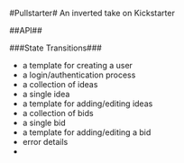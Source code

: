 #Pullstarter#
An inverted take on Kickstarter

##API##

###State Transitions###
* a template for creating a user
* a login/authentication process
* a collection of ideas
* a single idea
* a template for adding/editing ideas
* a collection of bids
* a single bid
* a template for adding/editing a bid
* error details
* 